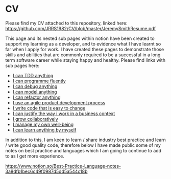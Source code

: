 # CV

Please find my CV attached to this repository, linked here: https://github.com/JRRS1982/CV/blob/master/JeremySmithResume.pdf

This page and its nested sub pages within notion have been created to support my learning as a developer, and to evidence what 
I have learnt so far when I apply for work. I have created these pages to demonstrate those skills and abilities that 
are commonly required to be a successful in a long term software career while staying happy and healthy. Please find links 
with sub pages here:

* [I can TDD anything](https://www.notion.so/I-can-TDD-anything-7ae45cf1346942e39fcb23c380ef65ef)
* [I can programme fluently](https://www.notion.so/I-can-programme-fluently-823ad4e81cbb40c08ce64af61133f77a)
* [I can debug anything](https://www.notion.so/I-can-debug-anything-df2f2fa41b2e4605b00d01d6816dce63)
* [I can model anything](https://www.notion.so/I-can-model-anything-cd0146a2c4c4451dad3edfb133a66f9f)
* [I can refactor anything](https://www.notion.so/I-can-refactor-anything-9c330f4aacc0413b86db3d35f384a9a9)
* [I use an agile product development process](https://www.notion.so/I-use-an-agile-product-development-process-00037d4ce53e4614a8657602aad1050f)
* [I write code that is easy to change](https://www.notion.so/I-write-code-that-is-easy-to-change-09561ea9738f4fd78b4717a88b60d52d)
* [I can justify the way i work in a business context](https://www.notion.so/I-can-justify-the-way-I-work-in-a-business-context-900e272133734b899a5bf730cca47fbb)
* [I grow collaboratively](https://www.notion.so/I-grow-collaboratively-debb2566c6b84551aea2b97c316ed379)
* [I manage my own well-being](https://www.notion.so/I-manage-my-own-well-being-5452d72c0db844e8984c76c9fbd0b6e1)
* [I can learn anything by myself](https://www.notion.so/I-can-learn-anything-by-myself-ce6d5551ac8347c4b6c48e2583ceef97)

In addition to this, I am keen to learn / share industry best practice and learn / write good quality code, therefore below I
have made public some of my notes on best practice and languages which I am going to continue to add to as I get more experience.

https://www.notion.so/Best-Practice-Language-notes-3a8dfb1bec6c49f0987d5dd5a544c18b

